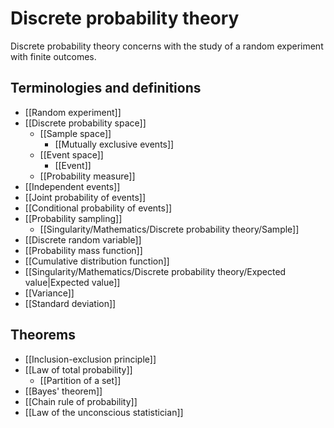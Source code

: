 # Discrete probability theory

Discrete probability theory concerns with the study of a random experiment with finite outcomes.

## Terminologies and definitions

- [[Random experiment]]
- [[Discrete probability space]]
	- [[Sample space]]
		- [[Mutually exclusive events]]
	- [[Event space]]
		- [[Event]]
	- [[Probability measure]]
- [[Independent events]]
- [[Joint probability of events]]
- [[Conditional probability of events]]
- [[Probability sampling]]
	- [[Singularity/Mathematics/Discrete probability theory/Sample]]
- [[Discrete random variable]]
- [[Probability mass function]]
- [[Cumulative distribution function]]
- [[Singularity/Mathematics/Discrete probability theory/Expected value|Expected value]]
- [[Variance]]
- [[Standard deviation]]
  
## Theorems

- [[Inclusion-exclusion principle]]
- [[Law of total probability]]
	- [[Partition of a set]]
- [[Bayes' theorem]]
- [[Chain rule of probability]]
- [[Law of the unconscious statistician]]
